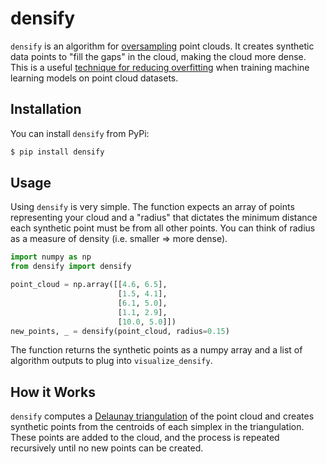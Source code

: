 # densify

`densify` is an algorithm for [oversampling](https://en.wikipedia.org/wiki/Oversampling_and_undersampling_in_data_analysis) point clouds. It creates synthetic data points to "fill the gaps" in the cloud, making the cloud more dense. This is a useful [technique for reducing overfitting](https://en.wikipedia.org/wiki/Regularization_(mathematics)) when training machine learning models on point cloud datasets.

<!--TODO: Demo-->

## Installation

You can install `densify` from PyPi:

```bash
$ pip install densify
```

## Usage

Using `densify` is very simple. The function expects an array of points representing your cloud and a "radius" that dictates the minimum distance each synthetic point must be from all other points. You can think of radius as a measure of density (i.e. smaller => more dense).

```python
import numpy as np
from densify import densify

point_cloud = np.array([[4.6, 6.5],
                        [1.5, 4.1],
                        [6.1, 5.0],
                        [1.1, 2.9],
                        [10.0, 5.0]])
new_points, _ = densify(point_cloud, radius=0.15)
```

The function returns the synthetic points as a numpy array and a list of algorithm outputs to plug into `visualize_densify`.

<!--TODO: How to visualize algorithm results-->

## How it Works

`densify` computes a [Delaunay triangulation](https://en.wikipedia.org/wiki/Delaunay_triangulation) of the point cloud and creates synthetic points from the centroids of each simplex in the triangulation. These points are added to the cloud, and the process is repeated recursively until no new points can be created.
